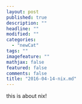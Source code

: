 ```yaml
---
layout: post
published: true
description: ""
headline: ""
modified: ""
categories: 
  - "newCat"
tags: ""
imagefeature: ""
mathjax: false
featured: false
comments: false
title: "2016-04-14-nix.md"
---
```



this is about nix!

